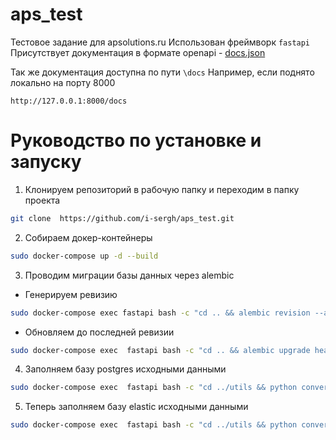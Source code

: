# aps_test

Тестовое задание для apsolutions.ru
Использован фреймворк ```fastapi``` 
Присутствует документация в формате openapi - <a href="https://github.com/i-sergh/aps_test/blob/master/docs.json">docs.json</a>

Так же документация доступна по пути ```\docs```
Например, если поднято локально на порту 8000
```
http://127.0.0.1:8000/docs
```

# Руководство по установке и запуску

1. Клонируем репозиторий в рабочую папку и переходим в папку проекта
```bash
git clone  https://github.com/i-sergh/aps_test.git
```
2. Собираем докер-контейнеры 
```bash
sudo docker-compose up -d --build
```
3. Проводим миграции базы данных через alembic
* Генерируем ревизию 
```bash
sudo docker-compose exec fastapi bash -c "cd .. && alembic revision --autogenerate " 
```
* Обновляем до последней ревизии
```bash
sudo docker-compose exec  fastapi bash -c "cd .. && alembic upgrade head"
```
4. Заполняем базу postgres исходными данными
```bash
sudo docker-compose exec  fastapi bash -c "cd ../utils && python converter_postgres.py"
```
5. Теперь заполняем базу elastic исходными данными
```bash
sudo docker-compose exec  fastapi bash -c "cd ../utils && python converter_elastic.py"
```




